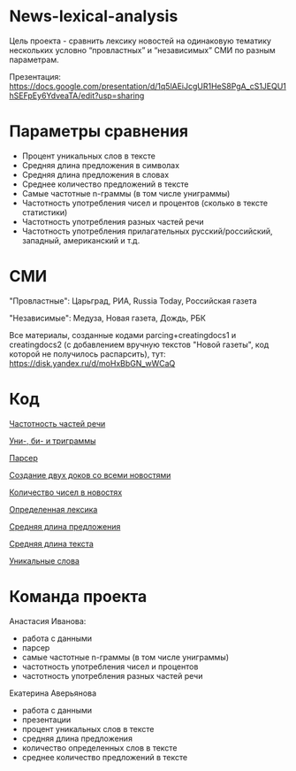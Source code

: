# News-lexical-analysis
Цель проекта - сравнить лексику новостей на одинаковую тематику нескольких условно “провластных” и “независимых” СМИ по разным параметрам.

Презентация: https://docs.google.com/presentation/d/1q5lAEiJcgUR1HeS8PgA_cS1JEQU1hSEFpEy6YdveaTA/edit?usp=sharing

# Параметры сравнения
- Процент уникальных слов в тексте
- Средняя длина предложения в символах 
- Средняя длина предложения в словах
- Среднее количество предложений в тексте
- Самые частотные n-граммы (в том числе униграммы)
- Частотность употребления чисел и процентов (сколько в тексте статистики)
- Частотность употребления разных частей речи
- Частотность употребления прилагательных русский/российский, западный, американский и т.д.

# СМИ
"Провластные": Царьград, РИА, Russia Today, Российская газета

"Независимые": Медуза, Новая газета, Дождь, РБК

Все материалы, созданные кодами parcing+creatingdocs1 и creatingdocs2 (с добавлением вручную текстов "Новой газеты", код которой не получилось распарсить), тут: https://disk.yandex.ru/d/moHxBbGN_wWCaQ

# Код
[Частотность частей речи](https://github.com/IvAnastasia/News-lexical-analysis/blob/main/POS.py) 

[Уни-, би- и триграммы](https://github.com/IvAnastasia/News-lexical-analysis/blob/main/ngrams.py)

[Парсер](https://github.com/IvAnastasia/News-lexical-analysis/blob/main/parcing%2Bcreatingdocs1.py)

[Создание двух доков со всеми новостями](https://github.com/IvAnastasia/News-lexical-analysis/blob/main/creatingdocs2.py)

[Количество чисел в новостях](https://github.com/IvAnastasia/News-lexical-analysis/blob/main/numbers.py)

[Определенная лексика](https://github.com/IvAnastasia/News-lexical-analysis/blob/main/определенные%20слова.py)

[Средняя длина предложения](https://github.com/IvAnastasia/News-lexical-analysis/blob/main/средн%20длина%20предложения.py)

[Средняя длина текста](https://github.com/IvAnastasia/News-lexical-analysis/blob/main/среднее%20количество%20предложений.py)

[Уникальные слова](https://github.com/IvAnastasia/News-lexical-analysis/blob/main/уникальные%20слова.py)
 

# Команда проекта
Анастасия Иванова: 
- работа с данными
- парсер
- самые частотные n-граммы (в том числе униграммы)
- частотность употребления чисел и процентов
- частотность употребления разных частей речи

Екатерина Аверьянова 
- работа с данными 
- презентации 
- процент уникальных слов в тексте 
- средняя длина предложения 
- количество определенных слов в тексте 
- среднее количество предложений в тексте

